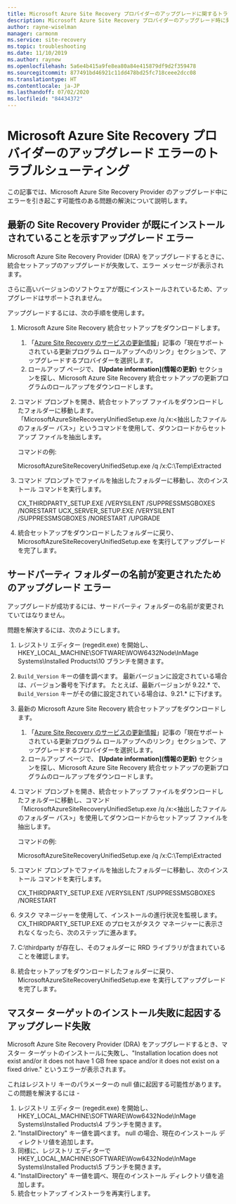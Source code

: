 ```yaml
---
title: Microsoft Azure Site Recovery プロバイダーのアップグレードに関するトラブルシューティング
description: Microsoft Azure Site Recovery プロバイダーのアップグレード時に発生する一般的な問題を解決します。
author: rayne-wiselman
manager: carmonm
ms.service: site-recovery
ms.topic: troubleshooting
ms.date: 11/10/2019
ms.author: raynew
ms.openlocfilehash: 5a6e4b415a9fe8ea80a84e415879df9d2f359478
ms.sourcegitcommit: 877491bd46921c11dd478bd25fc718ceee2dcc08
ms.translationtype: HT
ms.contentlocale: ja-JP
ms.lasthandoff: 07/02/2020
ms.locfileid: "84434372"
---
```

# <a name="troubleshoot-microsoft-azure-site-recovery-provider-upgrade-failures"></a>Microsoft Azure Site Recovery プロバイダーのアップグレード エラーのトラブルシューティング

この記事では、Microsoft Azure Site Recovery Provider のアップグレード中にエラーを引き起こす可能性のある問題の解決について説明します。

## <a name="the-upgrade-fails-reporting-that-the-latest-site-recovery-provider-is-already-installed"></a>最新の Site Recovery Provider が既にインストールされていることを示すアップグレード エラー

Microsoft Azure Site Recovery Provider (DRA) をアップグレードするときに、統合セットアップのアップグレードが失敗して、エラー メッセージが表示されます。

さらに高いバージョンのソフトウェアが既にインストールされているため、アップグレードはサポートされません。

アップグレードするには、次の手順を使用します。

1. Microsoft Azure Site Recovery 統合セットアップをダウンロードします。
   1. 「[Azure Site Recovery のサービスの更新情報](service-updates-how-to.md#links-to-currently-supported-update-rollups)」記事の「現在サポートされている更新プログラム ロールアップへのリンク」セクションで、アップグレードするプロバイダーを選択します。
   2. ロールアップ ページで、 **[Update information]\(情報の更新\)** セクションを探し、Microsoft Azure Site Recovery 統合セットアップの更新プログラムのロールアップをダウンロードします。

2. コマンド プロンプトを開き、統合セットアップ ファイルをダウンロードしたフォルダーに移動します。 「MicrosoftAzureSiteRecoveryUnifiedSetup.exe /q /x:&lt;抽出したファイルのフォルダー パス&gt;」というコマンドを使用して、ダウンロードからセットアップ ファイルを抽出します。
    
    コマンドの例:

    MicrosoftAzureSiteRecoveryUnifiedSetup.exe /q /x:C:\Temp\Extracted

3. コマンド プロンプトでファイルを抽出したフォルダーに移動し、次のインストール コマンドを実行します。
   
    CX_THIRDPARTY_SETUP.EXE /VERYSILENT /SUPPRESSMSGBOXES /NORESTART  UCX_SERVER_SETUP.EXE /VERYSILENT /SUPPRESSMSGBOXES /NORESTART /UPGRADE

1. 統合セットアップをダウンロードしたフォルダーに戻り、MicrosoftAzureSiteRecoveryUnifiedSetup.exe を実行してアップグレードを完了します。 

## <a name="upgrade-failure-due-to-the-3rd-party-folder-being-renamed"></a>サードパーティ フォルダーの名前が変更されたためのアップグレード エラー

アップグレードが成功するには、サードパーティ フォルダーの名前が変更されていてはなりません。

問題を解決するには、次のようにします。

1. レジストリ エディター (regedit.exe) を開始し、HKEY_LOCAL_MACHINE\SOFTWARE\WOW6432Node\InMage Systems\Installed Products\10 ブランチを開きます。
1. `Build_Version` キーの値を調べます。 最新バージョンに設定されている場合は、バージョン番号を下げます。 たとえば、最新バージョンが 9.22.\* で、`Build_Version` キーがその値に設定されている場合は、9.21.\* に下げます。
1. 最新の Microsoft Azure Site Recovery 統合セットアップをダウンロードします。
   1. 「[Azure Site Recovery のサービスの更新情報](service-updates-how-to.md#links-to-currently-supported-update-rollups)」記事の「現在サポートされている更新プログラム ロールアップへのリンク」セクションで、アップグレードするプロバイダーを選択します。
   2. ロールアップ ページで、 **[Update information]\(情報の更新\)** セクションを探し、Microsoft Azure Site Recovery 統合セットアップの更新プログラムのロールアップをダウンロードします。
1. コマンド プロンプトを開き、統合セットアップ ファイルをダウンロードしたフォルダーに移動し、コマンド「MicrosoftAzureSiteRecoveryUnifiedSetup.exe /q /x:&lt;抽出したファイルのフォルダー パス&gt;」を使用してダウンロードからセットアップ ファイルを抽出します。

    コマンドの例:

    MicrosoftAzureSiteRecoveryUnifiedSetup.exe /q /x:C:\Temp\Extracted

1. コマンド プロンプトでファイルを抽出したフォルダーに移動し、次のインストール コマンドを実行します。
   
    CX_THIRDPARTY_SETUP.EXE /VERYSILENT /SUPPRESSMSGBOXES /NORESTART

1. タスク マネージャーを使用して、インストールの進行状況を監視します。 CX_THIRDPARTY_SETUP.EXE のプロセスがタスク マネージャーに表示されなくなったら、次のステップに進みます。
1. C:\thirdparty が存在し、そのフォルダーに RRD ライブラリが含まれていることを確認します。
1. 統合セットアップをダウンロードしたフォルダーに戻り、MicrosoftAzureSiteRecoveryUnifiedSetup.exe を実行してアップグレードを完了します。

## <a name="upgrade-failure-due-to-master-target-installation-failure"></a>マスター ターゲットのインストール失敗に起因するアップグレード失敗

Microsoft Azure Site Recovery Provider (DRA) をアップグレードするとき、マスター ターゲットのインストールに失敗し、"Installation location does not exist and/or it does not have 1 GB free space and/or it does not exist on a fixed drive." というエラーが表示されます。

これはレジストリ キーのパラメーターの null 値に起因する可能性があります。 この問題を解決するには -

1. レジストリ エディター (regedit.exe) を開始し、HKEY_LOCAL_MACHINE\SOFTWARE\Wow6432Node\InMage Systems\Installed Products\4 ブランチを開きます。
1. "InstallDirectory" キー値を調べます。 null の場合、現在のインストール ディレクトリ値を追加します。
1. 同様に、レジストリ エディターで HKEY_LOCAL_MACHINE\SOFTWARE\Wow6432Node\InMage Systems\Installed Products\5 ブランチを開きます。
1. "InstallDirectory" キー値を調べ、現在のインストール ディレクトリ値を追加します。
1. 統合セットアップ インストーラを再実行します。
